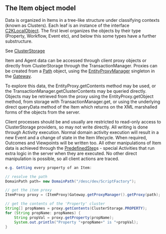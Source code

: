 ## The Item object model

Data is organized in Items in a tree-like structure under classifying contexts (known as Clusters). Each leaf is an instance of the interface [C2KLocalObject](../C2KLocalObject). The first level organizes the objects by their type (Property, Workflow, Event etc), and below this some types have a further substructure.

See [ClusterStorage](../ClusterStorage)

Item and Agent data can be accessed through client proxy objects or directly from ClusterStorage through the TransactionManager. Proxies can be created from a [Path](../Path) object, using the [EntityProxyManager](../EntityProxyManager) singleton in the [Gateway](../Gateway).

To explore this data, the EntityProxy.getContents method may be used, or the TransactionManager.getClusterContents may be queried directly. Objects may be retrieved from the proxy using the EntityProxy.getObject method, from storage with TransactionManager.get, or using the underlying direct queryData method of the Item which returns on the XML marshalled forms of the objects from the server.

Client processes should be and usually are restricted to read-only access to ClusterStorage providers, so may not write directly. All writing is done through Activity execution. Normal domain activity execution will result in a new Event and a change of state in the Item lifecycle. When required, Outcomes and Viewpoints will be written too. All other manipulations of Item data is achieved through the [PredefinedStep](../PredefinedStep)s - special Activities that run extra logic in the server when they are executed. No other direct manipulation is possible, so all client actions are traced.

```java
e.g. Getting every property of an Item:

// resolve the path
DomainPath path= new DomainPath("/desc/dev/ScriptFactory");

// get the item proxy
ItemProxy proxy = (ItemProxy)Gateway.getProxyManager().getProxy(path);

// get the contents of the 'Property' cluster
String[] propNames = proxy.getContents(ClusterStorage.PROPERTY);
for (String propName: propNames) {
	String propVal = proxy.getProperty(propName);
	System.out.println("Property "+propName+" is "+propVal);
}
```
